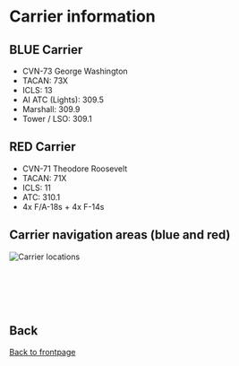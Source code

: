 # Carrier information

## BLUE Carrier
- CVN-73 George Washington
- TACAN: 73X
- ICLS: 13
- AI ATC (Lights): 309.5
- Marshall: 309.9
- Tower / LSO: 309.1




## RED Carrier
- CVN-71 Theodore Roosevelt
- TACAN: 71X
- ICLS: 11
- ATC: 310.1
- 4x F/A-18s + 4x F-14s


## Carrier navigation areas (blue and red)
![Carrier locations](/ATRM_Brief/Pictures/Carrier.PNG)


<br>
<br>
<br>
<br>

## Back
[Back to frontpage](https://132nd-vwing.github.io/ATRM_Brief/)




